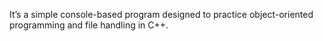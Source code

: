 It’s a simple console-based program designed to practice object-oriented programming and file handling in C++.
